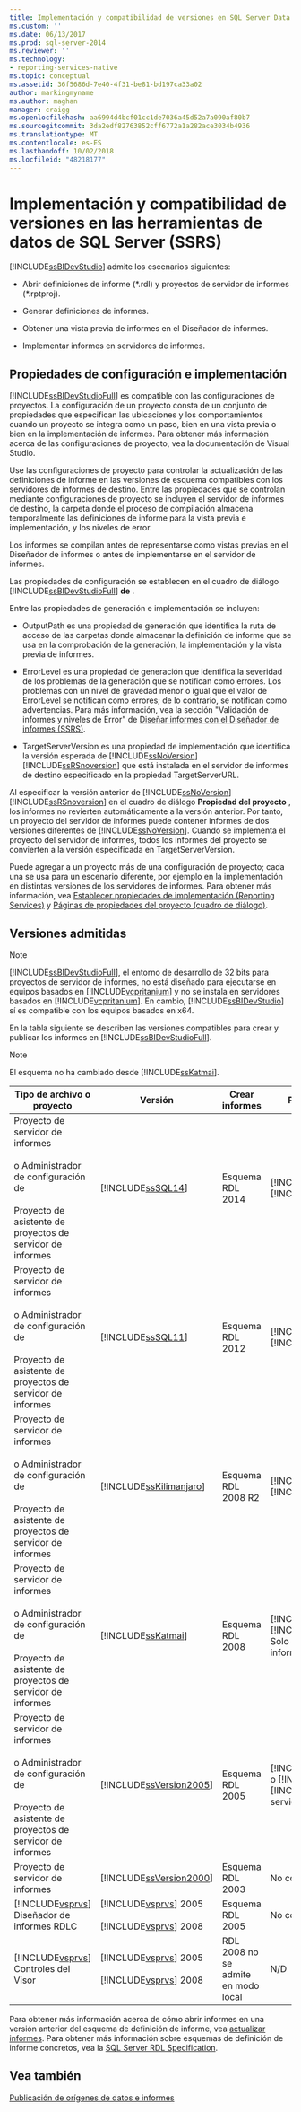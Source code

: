 ```yaml
---
title: Implementación y compatibilidad de versiones en SQL Server Data Tools (SSRS) | Microsoft Docs
ms.custom: ''
ms.date: 06/13/2017
ms.prod: sql-server-2014
ms.reviewer: ''
ms.technology:
- reporting-services-native
ms.topic: conceptual
ms.assetid: 36f5686d-7e40-4f31-be81-bd197ca33a02
author: markingmyname
ms.author: maghan
manager: craigg
ms.openlocfilehash: aa6994d4bcf01cc1de7036a45d52a7a090af80b7
ms.sourcegitcommit: 3da2edf82763852cff6772a1a282ace3034b4936
ms.translationtype: MT
ms.contentlocale: es-ES
ms.lasthandoff: 10/02/2018
ms.locfileid: "48218177"
---
```

# <a name="deployment-and-version-support-in-sql-server-data-tools-ssrs"></a>Implementación y compatibilidad de versiones en las herramientas de datos de SQL Server (SSRS)
  [!INCLUDE[ssBIDevStudio](../../includes/ssbidevstudio-md.md)] admite los escenarios siguientes:  
  
-   Abrir definiciones de informe (*.rdl) y proyectos de servidor de informes (\*.rptproj).  
  
-   Generar definiciones de informes.  
  
-   Obtener una vista previa de informes en el Diseñador de informes.  
  
-   Implementar informes en servidores de informes.  
  
##  <a name="bkmk_ConfigurationandDeploymentProperties"></a> Propiedades de configuración e implementación  
 [!INCLUDE[ssBIDevStudioFull](../../includes/ssbidevstudiofull-md.md)] es compatible con las configuraciones de proyectos. La configuración de un proyecto consta de un conjunto de propiedades que especifican las ubicaciones y los comportamientos cuando un proyecto se integra como un paso, bien en una vista previa o bien en la implementación de informes. Para obtener más información acerca de las configuraciones de proyecto, vea la documentación de Visual Studio.  
  
 Use las configuraciones de proyecto para controlar la actualización de las definiciones de informe en las versiones de esquema compatibles con los servidores de informes de destino. Entre las propiedades que se controlan mediante configuraciones de proyecto se incluyen el servidor de informes de destino, la carpeta donde el proceso de compilación almacena temporalmente las definiciones de informe para la vista previa e implementación, y los niveles de error.  
  
 Los informes se compilan antes de representarse como vistas previas en el Diseñador de informes o antes de implementarse en el servidor de informes.  
  
 Las propiedades de configuración se establecen en el cuadro de diálogo [!INCLUDE[ssBIDevStudioFull](../../includes/ssbidevstudiofull-md.md)] **de** .  
  
 Entre las propiedades de generación e implementación se incluyen:  
  
-   OutputPath es una propiedad de generación que identifica la ruta de acceso de las carpetas donde almacenar la definición de informe que se usa en la comprobación de la generación, la implementación y la vista previa de informes.  
  
-   ErrorLevel es una propiedad de generación que identifica la severidad de los problemas de la generación que se notifican como errores. Los problemas con un nivel de gravedad menor o igual que el valor de ErrorLevel se notifican como errores; de lo contrario, se notifican como advertencias. Para más información, vea la sección "Validación de informes y niveles de Error" de [Diseñar informes con el Diseñador de informes &#40;SSRS&#41;](design-reporting-services-paginated-reports-with-report-designer-ssrs.md).  
  
-   TargetServerVersion es una propiedad de implementación que identifica la versión esperada de [!INCLUDE[ssNoVersion](../../includes/ssnoversion-md.md)] [!INCLUDE[ssRSnoversion](../../includes/ssrsnoversion-md.md)] que está instalada en el servidor de informes de destino especificado en la propiedad TargetServerURL.  
  
 Al especificar la versión anterior de [!INCLUDE[ssNoVersion](../../includes/ssnoversion-md.md)] [!INCLUDE[ssRSnoversion](../../includes/ssrsnoversion-md.md)] en el cuadro de diálogo **Propiedad del proyecto** , los informes no revierten automáticamente a la versión anterior. Por tanto, un proyecto del servidor de informes puede contener informes de dos versiones diferentes de [!INCLUDE[ssNoVersion](../../includes/ssnoversion-md.md)]. Cuando se implementa el proyecto del servidor de informes, todos los informes del proyecto se convierten a la versión especificada en TargetServerVersion.  
  
 Puede agregar a un proyecto más de una configuración de proyecto; cada una se usa para un escenario diferente, por ejemplo en la implementación en distintas versiones de los servidores de informes. Para obtener más información, vea [Establecer propiedades de implementación &#40;Reporting Services&#41;](set-deployment-properties-reporting-services.md) y [Páginas de propiedades del proyecto (cuadro de diálogo)](project-property-pages-dialog-box.md).  
  
##  <a name="bkmk_SupportedVersions"></a> Versiones admitidas  
  
> [!NOTE]  
>  [!INCLUDE[ssBIDevStudioFull](../../includes/ssbidevstudiofull-md.md)], el entorno de desarrollo de 32 bits para proyectos de servidor de informes, no está diseñado para ejecutarse en equipos basados en [!INCLUDE[vcpritanium](../../includes/vcpritanium-md.md)] y no se instala en servidores basados en [!INCLUDE[vcpritanium](../../includes/vcpritanium-md.md)]. En cambio, [!INCLUDE[ssBIDevStudio](../../includes/ssbidevstudio-md.md)] sí es compatible con los equipos basados en x64.  
  
 En la tabla siguiente se describen las versiones compatibles para crear y publicar los informes en [!INCLUDE[ssBIDevStudioFull](../../includes/ssbidevstudiofull-md.md)].  
  
> [!NOTE]  
>  El esquema no ha cambiado desde [!INCLUDE[ssKatmai](../../includes/sskatmai-md.md)].  
  
|Tipo de archivo o proyecto|Versión|Crear informes|Publicar informes|Notas|  
|--------------------------|-------------|--------------------|---------------------|-----------|  
|Proyecto de servidor de informes<br /><br /> o Administrador de configuración de<br /><br /> Proyecto de asistente de proyectos de servidor de informes|[!INCLUDE[ssSQL14](../../includes/sssql14-md.md)]|Esquema RDL 2014|[!INCLUDE[ssSQL14](../../includes/sssql14-md.md)] [!INCLUDE[ssRSnoversion](../../includes/ssrsnoversion-md.md)]||  
|Proyecto de servidor de informes<br /><br /> o Administrador de configuración de<br /><br /> Proyecto de asistente de proyectos de servidor de informes|[!INCLUDE[ssSQL11](../../includes/sssql11-md.md)]|Esquema RDL 2012|[!INCLUDE[ssSQL11](../../includes/sssql11-md.md)] [!INCLUDE[ssRSnoversion](../../includes/ssrsnoversion-md.md)]||  
|Proyecto de servidor de informes<br /><br /> o Administrador de configuración de<br /><br /> Proyecto de asistente de proyectos de servidor de informes|[!INCLUDE[ssKilimanjaro](../../includes/sskilimanjaro-md.md)]|Esquema RDL 2008 R2|[!INCLUDE[ssKilimanjaro](../../includes/sskilimanjaro-md.md)] [!INCLUDE[ssRSnoversion](../../includes/ssrsnoversion-md.md)]||  
|Proyecto de servidor de informes<br /><br /> o Administrador de configuración de<br /><br /> Proyecto de asistente de proyectos de servidor de informes|[!INCLUDE[ssKatmai](../../includes/sskatmai-md.md)]|Esquema RDL 2008|[!INCLUDE[ssKatmai](../../includes/sskatmai-md.md)] [!INCLUDE[ssRSnoversion](../../includes/ssrsnoversion-md.md)] Solo el servidor de informes|Actualiza localmente el esquema RDL 2003 y RDL 2005 al esquema RDL 2008.|  
|Proyecto de servidor de informes<br /><br /> o Administrador de configuración de<br /><br /> Proyecto de asistente de proyectos de servidor de informes|[!INCLUDE[ssVersion2005](../../includes/ssversion2005-md.md)]|Esquema RDL 2005|[!INCLUDE[ssVersion2005](../../includes/ssversion2005-md.md)] o [!INCLUDE[ssKatmai](../../includes/sskatmai-md.md)] [!INCLUDE[ssRSnoversion](../../includes/ssrsnoversion-md.md)] servidor de informes||  
|Proyecto de servidor de informes|[!INCLUDE[ssVersion2000](../../includes/ssversion2000-md.md)]|Esquema RDL 2003|No compatible||  
|[!INCLUDE[vsprvs](../../includes/vsprvs-md.md)] Diseñador de informes RDLC|[!INCLUDE[vsprvs](../../includes/vsprvs-md.md)] 2005<br /><br /> [!INCLUDE[vsprvs](../../includes/vsprvs-md.md)] 2008|Esquema RDL 2005|No compatible|No admite el esquema RDL 2008.|  
|[!INCLUDE[vsprvs](../../includes/vsprvs-md.md)] Controles del Visor|[!INCLUDE[vsprvs](../../includes/vsprvs-md.md)] 2005<br /><br /> [!INCLUDE[vsprvs](../../includes/vsprvs-md.md)] 2008|RDL 2008 no se admite en modo local|N/D|Puede ver informes RDL 2008 en [!INCLUDE[ssKatmai](../../includes/sskatmai-md.md)] [!INCLUDE[ssRSnoversion](../../includes/ssrsnoversion-md.md)] servidor de informes en modo de servidor.|  
  
 Para obtener más información acerca de cómo abrir informes en una versión anterior del esquema de definición de informe, vea [actualizar informes](../install-windows/upgrade-reports.md). Para obtener más información sobre esquemas de definición de informe concretos, vea la [SQL Server RDL Specification](http://go.microsoft.com/fwlink/?linkid=116865).  
  
## <a name="see-also"></a>Vea también  
 [Publicación de orígenes de datos e informes](../reports/publishing-data-sources-and-reports.md)  
  
  
